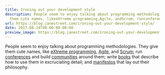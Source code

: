 ```yaml
---
title: Ironing out your development style
description: People seem to enjoy talking about programming methodologies. Theygive
  them cute names, likeeXtreme programming,Agile, andScrum; runconferences and buildcomm...
url: https://blog.janestreet.com/ironing-out-your-development-style/
date: 2017-08-24T00:00:00-00:00
preview_image: https://blog.janestreet.com/ironing-out-your-development-style/story.jpg
---
```


<p>People seem to enjoy talking about programming methodologies. They
give them cute names, like
<a href="http://www.extremeprogramming.org/">eXtreme programming</a>,
<a href="https://www.agilealliance.org/">Agile</a>, and
<a href="https://www.scrum.org/resources/what-is-scrum">Scrum</a>; run
<a href="https://www.scrumalliance.org/sgcal">conferences</a> and build
<a href="https://www.scrumalliance.org/community">communities</a> around them;
write
<a href="https://www.amazon.com/Extreme-Programming-Explained-Embrace-Change/dp/0321278658/ref=sr_1_1?ie=UTF8&amp;qid=1503346126&amp;sr=8-1&amp;keywords=extreme+programming">books</a>
that describe how to use them in excruciating detail; and
<a href="http://agilemanifesto.org/">manifestos</a> that lay out their
philosophy.</p>
